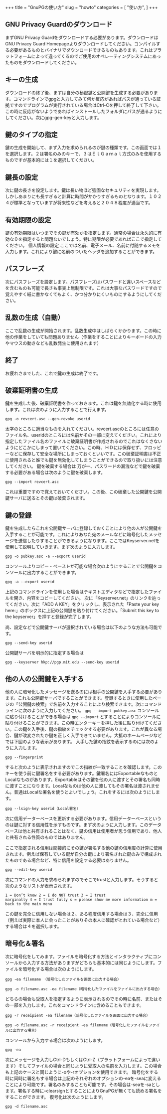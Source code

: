 +++
title = "GnuPGの使い方"
slug = "howto"
categories = [
  "使い方",
]
+++

## GNU Privacy Guardのダウンロード


まずGNU Privacy Guardをダウンロードする必要があります。ダウンロードはGNU Privacy Guard
Homepageよりダウンロードしてください。コンパイルする必要があるものとバイナリでダウンロードできるものもあります。これはプラットフォームによって違ってくるのでご使用のオペレーティングシステムにあったものをダウンロードしてください。

## キーの生成


ダウンロードの終了後、まずは自分の秘密鍵と公開鍵を生成する必要があります。コマンドラインでgpgと入力してみて何か反応があればパスが通っている証拠ですのでプログラムが実行されている場合はCtrl-Cを押して終了して下さい。この時に反応がないようであればインストールしたフォルダにパスが通るようにしてください。次にgpg–gen-keyと入力します。

## 鍵のタイプの指定


鍵の生成を開始して、まず入力を求められるのが鍵の種類です。この画面では１を選択します。２は署名のみのキーで、３はＥｌＧａｍａｌ方式のみを使用するものですが基本的には１を選択してください。

## 鍵長の設定


次に鍵の長さを設定します。鍵は長い物ほど強固なセキュリティを実現します。しかしあまりにも長すぎると計算に時間がかかりすぎるものとなります。１０２４が標準となっていますが将来性などを考えると２０４８程度が適当です。

## 有効期限の設定


鍵の有効期限はいつまでその鍵が有効かを指定します。通常の場合は永久的に有効な０を指定すると問題ないでしょう。特に期限が必要であればここで指定してください。
個人情報の設定 ここでは名前、電子メール、名前に付随するメモを入力します。これにより鍵に名前のついたヘッダを追加することができます。

## パスフレーズ


次にパスフレーズを設定します。パスフレーズはパスワードと違いスペースなどを含むものも可能で長さも事実上無制限です。これは大事なパスワードですので覚えやすく紙に書かなくてもよく、かつ分かりにくいものにするようにしてください。

## 乱数の生成（自動）


ここで乱数の生成が開始されます。乱数生成中はしばらくかかります。この時に他の作業をしていても問題ありません（作業をすることによりキーボードの入力やマウスの動きなども乱数発生に使用されます）

## 終了


お疲れさまでした、これで鍵の生成は終了です。

## 破棄証明書の生成


鍵を生成した後、破棄証明書を作っておきます。これは鍵を無効化する時に使用します。これは次のように入力することで行えます。

    gpg -o revcert.asc --gen-revoke userid

太字のところに適当なものを入れてください。revcert.ascのところには任意のファイル名、useridのところには名前かその一部に変えてください。これにより指定したファイル名のファイルに破棄証明書が作成されるのでこれはなくさないようにどこかにしまって置いてください。この時、ＨＤには保存せず、フロッピーなどに保存して安全な場所にしまっておくといいです。この破棄証明書は不正に使用されると誰でも鍵を無効化してしまうことができるので取り扱いには注意してください。
鍵を破棄する場合は 万が一、パスワードの漏洩などで鍵を破棄する必要がある場合は次のように鍵を破棄します。

    gpg --import revcert.asc

これは重要ですので覚えておいてください。この後、この破棄した公開鍵を公開鍵サーバに送るとその鍵は破棄されます。

## 鍵の登録


鍵を生成したらこれを公開鍵サーバに登録しておくことにより他の人が公開鍵を入手することが可能です。これによりあなた宛のメールなどに暗号化したメッセージを送信したりすることができるようになります。ここではKeyserver.netを使用して説明していきます。まず次のように入力します。

    gpg -o pubkey.asc -a --export userid

コンソールよりコピー・ペーストが可能な場合次のようにすることで公開鍵をコンソールに出力することができます。

    gpg -a --export userid

上記のコマンドラインを使用した場合はテキストエディタなどで指定したファイルを開き、内容をコピーしてください。
次に「Keyserver.net」のリンクを辿ってください。次に「ADD A KEY」をクリックし、表示された「Paste your key
here:」のボックスに上記の公開鍵を貼り付けてください。「Submit this key to the
keyserver」を押すと登録が完了します。

尚、設定などで公開鍵サーバが選択されている場合は以下のような方法も可能です。

    gpg --send-key userid

公開鍵サーバを明示的に指定する場合は

    gpg --keyserver hkp://pgp.mit.edu --send-key userid

## 他の人の公開鍵を入手する


他の人に暗号化したメッセージを送るのには相手の公開鍵を入手する必要があります。これも公開鍵サーバですることができます。登録するときに使用したページの「公開鍵の検索」で名前を入力することにより検索できます。次にコマンドラインに次のように入力してください。
`gpg --import pubkey.asc` コンソールに貼り付けることができる場合は `gpg --import`
とすることによりコンソールに貼り付けることができます。この時エンターキーを押した後に貼り付けてください。この鍵を入手後、鍵の指紋をチェックする必要があります。これが異なる場合、鍵が改変されたか鍵を正しく入手できていません。大抵のホームページなどでは下図のような表示があります。
入手した鍵の指紋を表示するのには次のように入力します。

    gpg --fingerprint

すると次のように表示されますのでこの指紋が一致することを確認します。このキーを使う前に鍵署名をする必要があります。鍵署名にはExportableなものとLocalなものがあります。Exportableはその鍵を他の人に渡すとその署名も同時に渡すことになります。Localなものは他の人に渡してもその署名は渡されません。普通はLocalな署名を使うとよいでしょう。これをするには次のようにします。

    gpg --lsign-key userid（Local署名）

次に信用データーベースを更新する必要があります。信用データーベースというのは鍵に対する信用性を示すものです。まず次のように入力します。このデータベースは他と共有されることはなく、鍵の信用は使用者が思う信用であり、他人と共有される性質のものではありません。

ここで指定される信用は間接的にその鍵が署名する他の鍵の信用度の計算に使用されます。例えば保有している鍵が自分の鍵により署名された鍵のみで構成されたものである場合など、特に信用を設定する必要はありません。

    gpg --edit-key userid

次にコマンドの入力を求められますのでそこでtrustと入力します。そうすると次のようなリストが表示されます。

    1 = Don’t know 2 = I do NOT trust 3 = I trust
    marginally 4 = I trust fully s = please show me more information m =
    back to the main menu

この鍵を完全に信用しない場合は２、ある程度信用する場合は３、完全に信用（例えば実際に本人に会ったことがありその本人に確認がとれている場合など）する場合は４を選択します。

## 暗号化＆署名


次に暗号化をしてみます。ファイルを暗号化する方法とインタラクティブにコンソールから入力する方法がありますがどちらも基本的には同じようにします。ファイルを暗号化する場合は次のようにします。

    gpg -ea filename （暗号化したファイルを画面に出力する場合）

    gpg -o filename.asc -ea filename（暗号化したファイルをファイルに出力する場合）

どちらの場合も受取人を指定するように表示されるのでその時に名前、またはその一部を入力します。これをコマンドラインに含めることもできます。

    gpg -r receipient -ea filename（暗号化したファイルを画面に出力する場合）

    gpg -o filename.asc -r receipient -ea filename（暗号化したファイルをファイルに出力する場合）

コンソールから入力する場合は次のようにします。

    gpg -ea

次にメッセージを入力しCtrl-DもしくはCtrl-Z（プラットフォームによって違います）そしてファイルの場合と同じように受取人の名前を入力します。この場合も上記のケースと同じように-oや-rオプションを使用できます。
暗号化をする時に同時に署名もする場合は上記のそれぞれのオプションの-eaを-seaに変えることにより可能です。署名のみすることも可能です。その場合は-seaを-saとします。署名する時に–clearsignとすることによりGnuPGが無くても読める署名をすることができます。
復号化は次のようにします。

    gpg -d filename.asc
